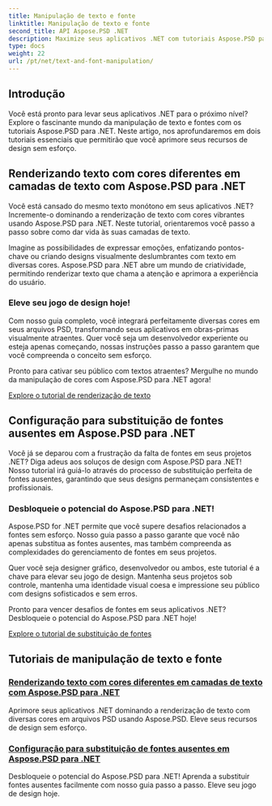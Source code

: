 ```yaml
---
title: Manipulação de texto e fonte
linktitle: Manipulação de texto e fonte
second_title: API Aspose.PSD .NET
description: Maximize seus aplicativos .NET com tutoriais Aspose.PSD para .NET! Aprenda a renderizar texto em cores vibrantes e substitua perfeitamente as fontes ausentes.
type: docs
weight: 22
url: /pt/net/text-and-font-manipulation/
---
```


## Introdução

Você está pronto para levar seus aplicativos .NET para o próximo nível? Explore o fascinante mundo da manipulação de texto e fontes com os tutoriais Aspose.PSD para .NET. Neste artigo, nos aprofundaremos em dois tutoriais essenciais que permitirão que você aprimore seus recursos de design sem esforço.

## Renderizando texto com cores diferentes em camadas de texto com Aspose.PSD para .NET

Você está cansado do mesmo texto monótono em seus aplicativos .NET? Incremente-o dominando a renderização de texto com cores vibrantes usando Aspose.PSD para .NET. Neste tutorial, orientaremos você passo a passo sobre como dar vida às suas camadas de texto.

Imagine as possibilidades de expressar emoções, enfatizando pontos-chave ou criando designs visualmente deslumbrantes com texto em diversas cores. Aspose.PSD para .NET abre um mundo de criatividade, permitindo renderizar texto que chama a atenção e aprimora a experiência do usuário.

### Eleve seu jogo de design hoje!

Com nosso guia completo, você integrará perfeitamente diversas cores em seus arquivos PSD, transformando seus aplicativos em obras-primas visualmente atraentes. Quer você seja um desenvolvedor experiente ou esteja apenas começando, nossas instruções passo a passo garantem que você compreenda o conceito sem esforço.

Pronto para cativar seu público com textos atraentes? Mergulhe no mundo da manipulação de cores com Aspose.PSD para .NET agora!

[Explore o tutorial de renderização de texto](./render-text-different-colors/)

## Configuração para substituição de fontes ausentes em Aspose.PSD para .NET

Você já se deparou com a frustração da falta de fontes em seus projetos .NET? Diga adeus aos soluços de design com Aspose.PSD para .NET! Nosso tutorial irá guiá-lo através do processo de substituição perfeita de fontes ausentes, garantindo que seus designs permaneçam consistentes e profissionais.

### Desbloqueie o potencial do Aspose.PSD para .NET!

Aspose.PSD for .NET permite que você supere desafios relacionados a fontes sem esforço. Nosso guia passo a passo garante que você não apenas substitua as fontes ausentes, mas também compreenda as complexidades do gerenciamento de fontes em seus projetos.

Quer você seja designer gráfico, desenvolvedor ou ambos, este tutorial é a chave para elevar seu jogo de design. Mantenha seus projetos sob controle, mantenha uma identidade visual coesa e impressione seu público com designs sofisticados e sem erros.

Pronto para vencer desafios de fontes em seus aplicativos .NET? Desbloqueie o potencial do Aspose.PSD para .NET hoje!

[Explore o tutorial de substituição de fontes](./replace-missing-fonts/)

## Tutoriais de manipulação de texto e fonte
### [Renderizando texto com cores diferentes em camadas de texto com Aspose.PSD para .NET](./render-text-different-colors/)
Aprimore seus aplicativos .NET dominando a renderização de texto com diversas cores em arquivos PSD usando Aspose.PSD. Eleve seus recursos de design sem esforço.
### [Configuração para substituição de fontes ausentes em Aspose.PSD para .NET](./replace-missing-fonts/)
Desbloqueie o potencial do Aspose.PSD para .NET! Aprenda a substituir fontes ausentes facilmente com nosso guia passo a passo. Eleve seu jogo de design hoje.